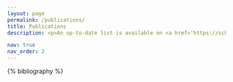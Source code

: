 ```yaml
---
layout: page
permalink: /publications/
title: Publications
description: <p>An up-to-date list is available on <a href='https://scholar.google.com/citations?user=WvHIvNYAAAAJ&hl=en&oi=sra' target='_blank'>Google Scholar</a></p>

nav: true
nav_order: 2
---
```


<!-- _pages/publications.md -->

<div class="publications">

{% bibliography %}

</div>
